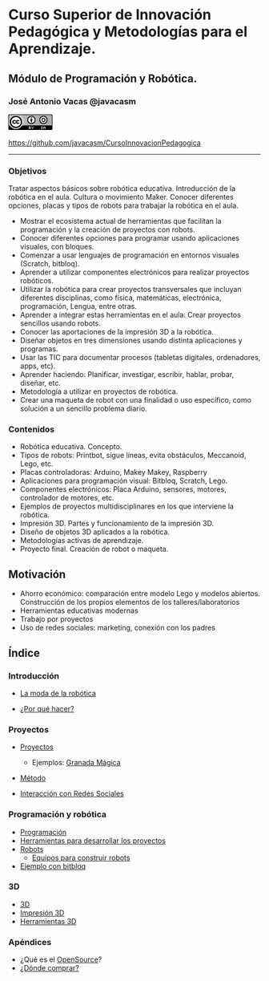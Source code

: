 # Curso Superior de Innovación Pedagógica y Metodologías para el Aprendizaje.

## Módulo de Programación y Robótica.

### José Antonio Vacas @javacasm

![CCbySA](./images/CCbySQ_88x31.png)

https://github.com/javacasm/CursoInnovacionPedagogica

* * *

### Objetivos

Tratar aspectos básicos sobre robótica educativa. Introducción de la robótica en el aula. Cultura o movimiento Maker.
Conocer diferentes opciones, placas y tipos de robots para trabajar la robótica en el aula.
- Mostrar el ecosistema actual de herramientas que facilitan la programación y la creación de proyectos con robots.
- Conocer diferentes opciones para programar usando aplicaciones visuales, con bloques.
- Comenzar a usar lenguajes de programación en entornos visuales (Scratch, bitbloq).
- Aprender a utilizar componentes electrónicos para realizar proyectos robóticos.
- Utilizar la robótica para crear proyectos transversales que incluyan diferentes disciplinas, como  física,  matemáticas, electrónica, programación, Lengua, entre otras.
- Aprender a integrar estas herramientas en el aula: Crear proyectos sencillos usando robots.
- Conocer las aportaciones de la impresión 3D a la robótica.
- Diseñar objetos en tres dimensiones usando distinta aplicaciones y programas.
- Usar las TIC para documentar procesos (tabletas digitales, ordenadores, apps, etc).
- Aprender haciendo: Planificar, investigar, escribir, hablar, probar, diseñar, etc.
- Metodología a utilizar en proyectos de robótica.
- Crear una maqueta de robot con una finalidad o uso específico, como solución a un sencillo problema diario.



### Contenidos

* Robótica educativa. Concepto.
* Tipos de robots: Printbot, sigue líneas, evita obstáculos, Meccanoid, Lego, etc.
* Placas controladoras: Arduino, Makey Makey, Raspberry
* Aplicaciones para programación visual: Bitbloq, Scratch, Lego.
* Componentes electrónicos: Placa Arduino, sensores, motores, controlador de motores, etc.
* Ejemplos de proyectos multidisciplinares en los que interviene la robótica.
* Impresión 3D. Partes y funcionamiento de la impresión 3D.
* Diseño de objetos 3D aplicados a la robótica.
* Metodologías activas de aprendizaje.
* Proyecto final. Creación de robot o maqueta.

## Motivación

* Ahorro económico: comparación entre modelo Lego y modelos abiertos. Construcción de los propios elementos de los talleres/laboratorios
* Herramientas educativas modernas
* Trabajo por proyectos
* Uso de redes sociales: marketing, conexión con los padres

## Índice

### Introducción

* [La moda de la robótica](./moda_robotica.md)

* [¿Por qué hacer?](./makers.md)

### Proyectos

* [Proyectos](./Proyectos.md)

  * Ejemplos: [Granada Mágica](./granadaMagica.md)

* [Método](./Metodo.md)

* [Interacción con Redes Sociales](./RedesSociales.md)

### Programación y robótica

* [Programación](./programacion.md)
* [Herramientas para desarrollar los proyectos](./herramientas.md)
* [Robots](./Robots.md)
  * [Equipos para construir robots](./Equipos.md)
* [Ejemplo con bitbloq](./EjemploBitbloq.md)

### 3D

* [3D](./3d.md)
* [Impresión 3D](./Impresion3D.md)
* [Herramientas 3D](./Herramientas3D.md)

### Apéndices

* ¿Qué es el [OpenSource](./OpenSource.md)?
* [¿Dónde comprar?](./Comprar.md)
